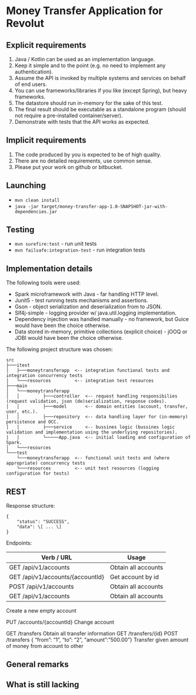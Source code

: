# Money Transfer Application for Revolut

## Explicit requirements
1. Java / Kotlin can be used as an implementation language.
2. Keep it simple and to the point (e.g. no need to implement any authentication).
3. Assume the API is invoked by multiple systems and services on behalf of end users.
4. You can use frameworks/libraries if you like (except Spring), but heavy frameworks.
5. The datastore should run in-memory for the sake of this test.
6. The final result should be executable as a standalone program (should not require a pre-installed container/server).
7. Demonstrate with tests that the API works as expected.

## Implicit requirements
1. The code produced by you is expected to be of high quality.
2. There are no detailed requirements, use common sense.
3. Please put your work on github or bitbucket.

## Launching
- `mvn clean install`
- `java -jar target/money-transfer-app-1.0-SNAPSHOT-jar-with-dependencies.jar`

## Testing
- `mvn surefire:test` - run unit tests
- `mvn failsafe:integration-test` - run integration tests

## Implementation details

The following tools were used:
- Spark microframework with Java - far handling HTTP level.
- Junit5 - test running tests mechanisms and assertions.
- Gson - object serialization and deserialization from to JSON.
- Slf4j-simple - logging provider w/ java.util.logging implementation.
- Dependency injection was handled manually - no framework, but Guice would have been the choice otherwise.
- Data stored in-memory, primitive collections (explicit choice) - jOOQ or JDBI would have been the choice otherwise. 

The following project structure was chosen:
```
src
├───itest
│   ├───moneytransferapp  <-- integration functional tests and integration concurrency tests
│   └───resources         <-- integration test resources
├───main
│   └───moneytransferapp
│   │         ├───controller  <-- request handling responsibilies (request validation, json (de)serialization, response codes).
│   │         ├───model       <-- domain entities (account, transfer, user, etc.).
│   │         ├───repository  <-- data handling layer for (in-memory) persistence and OCC.
│   │         ├───service     <-- bussines logic (bussines logic validation and implementation using the underlying repositories).
|   |         └─────App.java  <-- initial loading and configuration of Spark.
│   └───resources
└───test
    └───moneytransferapp  <-- functional unit tests and (where appropriate) concurrency tests
    └───resources         <-- unit test resources (logging configuration for tests)
```

## REST 
Response structure:
```
{
    "status": "SUCCESS",
    "data": \[ ... \]
}
```
Endpoints:

| Verb / URL                        | Usage       |
| -------------                     |-------------|
| GET  /api/v1/accounts             | Obtain all accounts |
| GET  /api/v1/accounts/{accountId} | Get account by id   |
| POST /api/v1/accounts      | Obtain all accounts |
| GET  /api/v1/accounts      | Obtain all accounts |








Create a new empty account


PUT /accounts/{accountId}
Change account


GET /transfers
Obtain all transfer information
GET /transfers/{id}
POST /transfers
{ “from”: “1”, “to”: “2”, “amount”:”500.00”}
Transfer given amount of money from account to other




General remarks
- 

What is still lacking
- 
